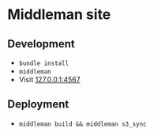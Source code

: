 # Middleman site

## Development

* `bundle install`
* `middleman`
* Visit [127.0.0.1:4567](http://127/0.0.0.1:4567)

## Deployment

* `middleman build && middleman s3_sync`
